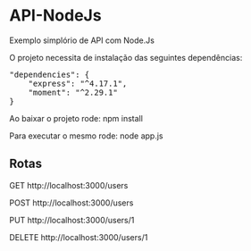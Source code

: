 # API-NodeJs
Exemplo simplório de API com Node.Js

O projeto necessita de instalação das seguintes dependências:

<pre>
"dependencies": {
    "express": "^4.17.1",
    "moment": "^2.29.1"
}
</pre>

Ao baixar o projeto rode:
npm install

Para executar o mesmo rode:
node app.js

## Rotas

GET http://localhost:3000/users

POST http://localhost:3000/users

PUT http://localhost:3000/users/1

DELETE http://localhost:3000/users/1
